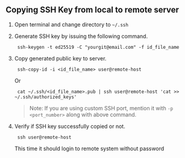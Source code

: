 ## Copying SSH Key from local to remote server

1. Open terminal and change directory to `~/.ssh`

2. Generate SSH key by issuing the following command.

	    ssh-keygen -t ed25519 -C "yourgit@email.com" -f id_file_name

3. Copy generated public key to server.

        ssh-copy-id -i <id_file_name> user@remote-host 


    Or

        cat ~/.ssh/<id_file_name>.pub | ssh user@remote-host 'cat >> ~/.ssh/authorized_keys'

    >Note: If you are using custom SSH port, mention it with `-p <port_number>` along with above command.

4. Verify if SSH key successfully copied or not.

        ssh user@remote-host 

    This time it should login to remote system without password